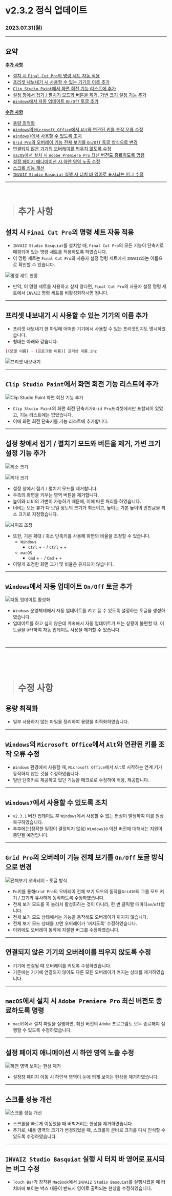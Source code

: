 # v2.3.2 정식 업데이트

### 2023.07.31(월)

---

## 요약

**[추가 사항](#추가-사항)**

- [설치 시 `Final Cut Pro`의 명령 세트 자동 적용](#설치-시-finai-cut-pro의-명령-세트-자동-적용)
- [프리셋 내보내기 시 사용할 수 있는 기기의 이름 추가](#프리셋-내보내기-시-사용할-수-있는-기기의-이름-추가)
- [`Clip Studio Paint`에서 화면 회전 기능 리스트에 추가](#clip-studio-paint에서-화면-회전-기능-리스트에-추가)
- [설정 창에서 접기 / 펼치기 모드와 버튼을 제거, 가변 크기 설정 기능 추가](#설정-창에서-접기--펼치기-모드와-버튼을-제거-가변-크기-설정-기능-추가)
- [`Windows`에서 자동 업데이트 `On/Off` 토글 추가](#windows에서-자동-업데이트-onoff-토글-추가)

**[수정 사항](#수정-사항)**

- [용량 최적화](#용량-최적화)
- [`Windows`의 `Microsoft Office`에서 `Alt`와 연관된 키를 조작 오류 수정](#windows의-microsoft-office에서-alt와-연관된-키를-조작-오류-수정)
- [`Windows7`에서 사용할 수 있도록 조치](#windows7에서-사용할-수-있도록-조치)
- [`Grid Pro`의 오버레이 기능 전체 보기를 `On/Off` 토글 방식으로 변경](#grid-pro의-오버레이-기능-전체-보기를-onoff-토글-방식으로-변경)
- [연결되지 않은 기기의 오버레이를 띄우지 않도록 수정](#연결되지-않은-기기의-오버레이를-띄우지-않도록-수정)
- [`macOS`에서 설치 시 `Adobe Premiere Pro` 최신 버전도 종료하도록 명령](#macos에서-설치-시-adobe-premiere-pro-최신-버전도-종료하도록-명령)
- [설정 페이지 애니메이션 시 하얀 영역 노출 수정](#설정-페이지-애니메이션-시-하얀-영역-노출-수정)
- [스크롤 성능 개선](#스크롤-성능-개선)
- [`INVAIZ Studio Basquiat` 실행 시 터치 바 영어로 표시되는 버그 수정](#invaiz-studio-basquiat-실행-시-터치-바-영어로-표시되는-버그-수정)

---

<br />

> # 추가 사항

## 설치 시 `Finai Cut Pro`의 명령 세트 자동 적용

- `INVAIZ Studio Basquiat`를 설치할 때, `Final Cut Pro`의 모든 기능이 단축키로 매핑되어 있는 명령 세트를 적용하도록 하였습니다.
- 이 명령 세트는 `Final Cut Pro`의 사용자 설정 명령 세트에서 `INVAIZ`라는 이름으로 확인할 수 있습니다.

![명령 세트 현황](../assets/v2.3.2/command_sets.png)

- 만약, 이 명령 세트를 사용하고 싶지 않다면, `Final Cut Pro`의 사용자 설정 명령 세트에서 `INVAIZ` 명령 세트를 비활성화하시면 됩니다.

---

## 프리셋 내보내기 시 사용할 수 있는 기기의 이름 추가

- 프리셋 내보내기 한 파일에 어떠한 기기에서 사용할 수 있는 프리셋인지도 명시하였습니다.
- 형태는 아래와 같습니다.

```bash
[(모델 이름) - (프로그램 이름)] 프리셋 이름.inz
```

![프리셋 내보내기](../assets/v2.3.2/export_preset_name.gif)

---

## `Clip Studio Paint`에서 화면 회전 기능 리스트에 추가

![`Clip Studio Paint` 화면 회전 기능 추가](../assets/v2.3.2/clip_studio_paint_rotate.png)

- `Clip Studio Paint`의 화면 회전 단축키가`Grid Pro`프리셋에서만 포함되어 있었고, 기능 리스트에는 없었습니다.
- 이에 화면 회전 단축키를 기능 리스트에 추가합니다.

---

## 설정 창에서 접기 / 펼치기 모드와 버튼을 제거, 가변 크기 설정 기능 추가

![최소 크기](../assets/v2.3.2/minimum_size.png)

![최대 크기](../assets/v2.3.2/maximum_size.png)

- 설정 창에서 접기 / 펼치기 모드를 제거합니다.
- 우측의 화면을 키우는 영역 버튼을 제거합니다.
- 높이와 너비의 가변이 가능하기 때문에, 이에 따른 처리를 하였습니다.
- 너비는 모든 뷰가 다 보일 정도의 크기가 최소이고, 높이는 기본 높이의 반만큼을 최소 크기로 지정했습니다.

![사이즈 조정](../assets/v2.3.2/resize.gif)

- 또한, 기본 확대 / 축소 단축키를 사용해 화면의 비율을 조정할 수 있습니다.
  - `Windows`
    - `Ctrl` + `-` / `Ctrl` + `+`
  - `macOS`
    - `Cmd` + `-` / `Cmd` + `+`
- 이렇게 조정한 화면 크기 및 비율은 유지되지 않습니다.

---

## `Windows`에서 자동 업데이트 `On/Off` 토글 추가

![자동 업데이트 활성화](../assets/v2.3.2/toggle_auto_update.png)

- `Windows` 운영체제에서 자동 업데이트를 켜고 끌 수 있도록 설정하는 토글을 생성하였습니다.
- 업데이트를 하고 싶지 않은데 계속해서 자동 업데이트가 뜨는 상황이 불편할 때, 이 토글을 `Off`하여 자동 업데이트 사용을 제거할 수 있습니다.

<br />

---

<br />
<br />
<br />

> # 수정 사항

## 용량 최적화

- 일부 사용하지 않는 파일을 정리하여 용량을 최적화하였습니다.

---

## `Windows`의 `Microsoft Office`에서 `Alt`와 연관된 키를 조작 오류 수정

- `Windows` 환경에서 사용할 때, `Microsoft Office`에서 `Alt`로 시작하는 연계 키가 동작하지 않는 것을 수정하였습니다.
- 일반 단축키로 제공하고 있던 기능을 매크로로 수정하여 적용, 제공합니다.

---

## `Windows7`에서 사용할 수 있도록 조치

- `v2.3.1` 버전 업데이트 후 `Windows`에서 사용할 수 없는 현상이 발생하여 이를 원상복구하였습니다.
- 추후에는(정확한 일정이 결정되지 않음) `Windows10` 이전 버전에 대해서는 지원이 중단될 예정입니다.

---

## `Grid Pro`의 오버레이 기능 전체 보기를 `On/Off` 토글 방식으로 변경

![전체보기 오버레이 - 토글 방식](../assets/v2.3.2/toggle_total_view_overlay.gif)

- `Fn`키를 통해`Grid Pro`의 오버레이 전체 보기 모드의 동작을`Grid10`의 그룹 모드 켜기 / 끄기와 유사하게 동작하도록 수정하였습니다.
- 전체 보기 모드를 꾹 눌러서 활성화하는 것이 아니라, 한 번 클릭할 때마다`on`/`off`합니다.
- 전체 보기 모드 상태에서는 기능을 동작해도 오버레이가 꺼지지 않습니다.
- 전체 보기 모드 상태를 끄면 오버레이가 '꺼지도록' 수정하였습니다.
- 이외에도 오버레이 동작에 자잘한 버그를 수정하였습니다.

---

## 연결되지 않은 기기의 오버레이를 띄우지 않도록 수정

- 기기에 연결될 때 오버레이를 켜도록 수정하였습니다.
- 기존에는 기기에 연결되지 않아도 다른 모든 오버레이가 켜지는 상태를 제거하였습니다.

---

## `macOS`에서 설치 시 `Adobe Premiere Pro` 최신 버전도 종료하도록 명령

- `macOS`에서 설치 파일을 실행하면, 최신 버전의 `Adobe` 프로그램도 모두 종료해야 실행할 수 있도록 수정하였습니다.

---

## 설정 페이지 애니메이션 시 하얀 영역 노출 수정

![하얀 영역 보이는 현상 제거](../assets/v2.3.2/remove_white_area.gif)

- 설정창 페이지 이동 시 하얀색 영역이 눈에 띄게 보이는 현상을 제거하였습니다.

---

## 스크롤 성능 개선

![스크롤 성능 개선](../assets/v2.3.2/scroll_performance.gif)

- 스크롤을 빠르게 이동했을 때 버벅거리는 현상을 제거하였습니다.
- 추가로, 내용 영역의 크기가 변경되었을 때, 스크롤이 곧바로 크기를 다시 인식할 수 있도록 수정하였습니다.

---

## `INVAIZ Studio Basquiat` 실행 시 터치 바 영어로 표시되는 버그 수정

- `Touch Bar`가 장착된 `MacBook`에서 `INVAIZ Studio Basquiat`를 실행시켰을 때 터치바에 보이는 박스 내용이 반드시 영어로 출력되는 현상을 수정하였습니다.
